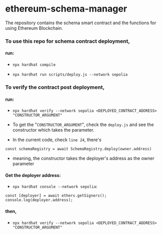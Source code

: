 # ethereum-schema-manager
The repository contains the schema smart contract and the functions for using Ethereum Blockchain.

### To use this repo for schema contract deployment,
#### run:

- `npx hardhat compile`

- `npx hardhat run scripts/deploy.js --network sepolia`

### To verify the contract post deployment,
#### run:
- `npx hardhat verify --network sepolia <DEPLOYED_CONTRACT_ADDRESS> "CONSTRUCTOR_ARGUMENT"`

- To get the "`CONSTRUCTOR_ARGUMENT`", check the `deploy.js` and see the constructor which takes the parameter.
- In the current code, check `line 24`, there's 
```
const schemaRegistry = await SchemaRegistry.deploy(owner.address)
```
- meaning, the constructor takes the deployer's address as the owner parameter

#### Get the deployer address:
- `npx hardhat console --network sepolia`:
```
const [deployer] = await ethers.getSigners();
console.log(deployer.address);
```
#### then,
- `npx hardhat verify --network sepolia <DEPLOYED_CONTRACT_ADDRESS> "CONSTRUCTOR_ARGUMENT"`